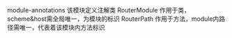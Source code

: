module-annotations
该模块定义注解类
RouterModule 作用于类，scheme&host需全局唯一，为模块的标识
RouterPath 作用于方法，module内路径需唯一，代表着该模块内方法标识